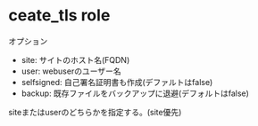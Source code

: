 # ceate_tls role

オプション

- site: サイトのホスト名(FQDN)
- user: webuserのユーザー名
- selfsigned: 自己署名証明書も作成(デファルトはfalse)
- backup: 既存ファイルをバックアップに退避(デフォルトはfalse)

siteまたはuserのどちらかを指定する。(site優先)

